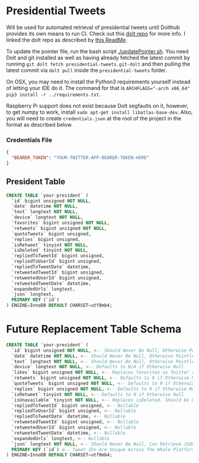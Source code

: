 # Presidential Tweets

Will be used for automated retrieval of presidential tweets until Dolthub provides its own means to run CI. Check out this [dolt repo][repo] for more info. I linked the dolt repo as described by [this ReadMe][dolt-link].

To update the pointer file, run the bash script [./updatePointer.sh][update-pointer]. You need Dolt and git installed as well as having already fetched the latest commit by running `git dolt fetch presidential-tweets.git-dolt` and then pulling the latest commit via `dolt pull` inside the `presidential-tweets` folder.

On OSX, you may need to install the Python3 requirements yourself instead of letting your IDE do it. The command for that is `ARCHFLAGS="-arch x86_64" pip3 install -r ../requirements.txt`.

Raspberry Pi support does not exist because Dolt segfaults on it, however, to get numpy to work, install `sudo apt-get install libatlas-base-dev`. Also, you will need to create `credentials.json` at the root of the project in the format as described below.

### Credentials File

```json
{
  "BEARER_TOKEN": "YOUR-TWITTER-APP-BEARER-TOKEN-HERE"
}
```

## President Table
```sql
CREATE TABLE `your-president` (
  `id` bigint unsigned NOT NULL,
  `date` datetime NOT NULL,
  `text` longtext NOT NULL,
  `device` longtext NOT NULL,
  `favorites` bigint unsigned NOT NULL,
  `retweets` bigint unsigned NOT NULL,
  `quoteTweets` bigint unsigned,
  `replies` bigint unsigned,
  `isRetweet` tinyint NOT NULL,
  `isDeleted` tinyint NOT NULL,
  `repliedToTweetId` bigint unsigned,
  `repliedToUserId` bigint unsigned,
  `repliedToTweetDate` datetime,
  `retweetedTweetId` bigint unsigned,
  `retweetedUserId` bigint unsigned,
  `retweetedTweetDate` datetime,
  `expandedUrls` longtext,
  `json` longtext,
  PRIMARY KEY (`id`)
) ENGINE=InnoDB DEFAULT CHARSET=utf8mb4;
```

# Future Replacement Table Schema
```sql
CREATE TABLE `your-president` (
  `id` bigint unsigned NOT NULL, <-- Should Never Be Null, Otherwise Pointless To Record
  `date` datetime NOT NULL, <-- Should Never Be Null, Otherwise Pointless To Record
  `text` longtext NOT NULL, <-- Should Never Be Null, Otherwise Pointless To Record
  `device` longtext NOT NULL, <-- Defaults to N/A if Otherwise Null
  `likes` bigint unsigned NOT NULL, <-- Replaces favorites as Twitter refers to hearts/favorites as likes in it's API - Defaults to 0 if Otherwise Null
  `retweets` bigint unsigned NOT NULL, <-- Defaults to 0 if Otherwise Null
  `quoteTweets` bigint unsigned NOT NULL, <-- Defaults to 0 if Otherwise Null
  `replies` bigint unsigned NOT NULL, <-- Defaults to 0 if Otherwise Null
  `isRetweet` tinyint NOT NULL, <-- Defaults to 0 if Otherwise Null
  `isUnavailable` tinyint NOT NULL, <-- Replaces isDeleted. Should be 0 if null or tweet is otherwise inaccessible
  `repliedToTweetId` bigint unsigned, <-- Nullable
  `repliedToUserId` bigint unsigned, <-- Nullable
  `repliedToTweetDate` datetime, <-- Nullable
  `retweetedTweetId` bigint unsigned, <-- Nullable
  `retweetedUserId` bigint unsigned, <-- Nullable
  `retweetedTweetDate` datetime, <-- Nullable
  `expandedUrls` longtext, <-- Nullable
  `json` longtext NOT NULL, <-- Should Never Be Null, Can Retrieve JSON Response By Querying Twitter API For Tweet ID (represented by id)
  PRIMARY KEY (`id`) <-- Tweet IDs Are Unique Across The Whole Platform
) ENGINE=InnoDB DEFAULT CHARSET=utf8mb4;
```

[repo]: https://www.dolthub.com/repositories/alexis-evelyn/presidential-tweets
[dolt-link]: https://github.com/dolthub/dolt/blob/master/go/cmd/git-dolt/README.md
[update-pointer]: updatePointer.sh
